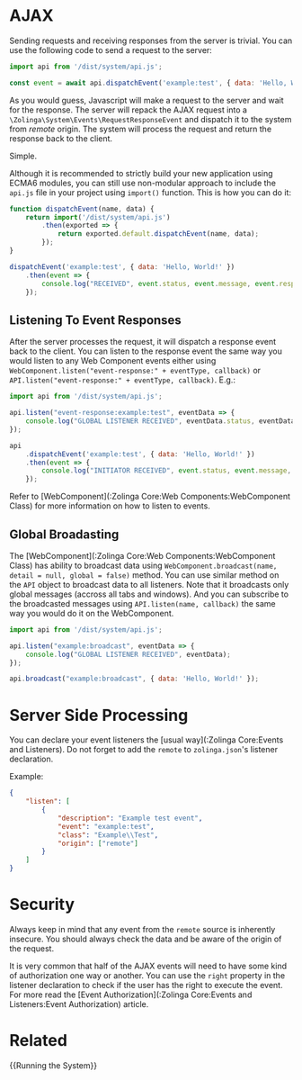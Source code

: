 # AJAX

Sending requests and receiving responses from the server is trivial. You can use the following code to send a request to the server:

```javascript
import api from '/dist/system/api.js';

const event = await api.dispatchEvent('example:test', { data: 'Hello, World!' });
```

As you would guess, Javascript will make a request to the server and wait for the response. The server will repack the AJAX request into a `\Zolinga\System\Events\RequestResponseEvent` and dispatch it to the system from *remote* origin. The system will process the request and return the response back to the client.

Simple.

Although it is recommended to strictly build your new application using ECMA6 modules, you can still use non-modular approach to include the `api.js` file in your project using `import()` function. This is how you can do it:

```javascript
function dispatchEvent(name, data) {
    return import('/dist/system/api.js')
        .then(exported => {
            return exported.default.dispatchEvent(name, data);
        });
}

dispatchEvent('example:test', { data: 'Hello, World!' })
    .then(event => {
        console.log("RECEIVED", event.status, event.message, event.response);
    });
```

## Listening To Event Responses

After the server processes the request, it will dispatch a response event back to the client. You can listen to the response event the same way you would listen to any Web Component events either using
`WebComponent.listen("event-response:" + eventType, callback)` or `API.listen("event-response:" + eventType, callback)`. E.g.:

```javascript
import api from '/dist/system/api.js';

api.listen("event-response:example:test", eventData => {
    console.log("GLOBAL LISTENER RECEIVED", eventData.status, eventData.message, eventData.response);
});

api
    .dispatchEvent('example:test', { data: 'Hello, World!' })
    .then(event => {
        console.log("INITIATOR RECEIVED", event.status, event.message, event.response);
    });
```

Refer to [WebComponent](:Zolinga Core:Web Components:WebComponent Class) for more information on how to listen to events.

## Global Broadasting

The [WebComponent](:Zolinga Core:Web Components:WebComponent Class) has ability to broadcast data using `WebComponent.broadcast(name, detail = null, global = false)` method. You can use similar method on the `API` object to broadcast data to all listeners. Note that it broadcasts only global messages (accross all tabs and windows). And you can subscribe to the broadcasted messages using `API.listen(name, callback)` the same way you would do it on the WebComponent.

```javascript
import api from '/dist/system/api.js';

api.listen("example:broadcast", eventData => {
    console.log("GLOBAL LISTENER RECEIVED", eventData);
});

api.broadcast("example:broadcast", { data: 'Hello, World!' });
```

# Server Side Processing

You can declare your event listeners the [usual way](:Zolinga Core:Events and Listeners). Do not forget to add the `remote` to `zolinga.json`'s listener declaration.

Example: 

```json
{
    "listen": [
        {
            "description": "Example test event",
            "event": "example:test",
            "class": "Example\\Test",
            "origin": ["remote"]
        }
    ]
}
```

# Security

Always keep in mind that any event from the `remote` source is inherently insecure. You should always check the data and be aware of the origin of the request.

It is very common that half of the AJAX events will need to have some kind of authorization one way or another. You can use the `right` property in the listener declaration to check if the user has the right to execute the event. For more read the [Event Authorization](:Zolinga Core:Events and Listeners:Event Authorization) article.


# Related
{{Running the System}}